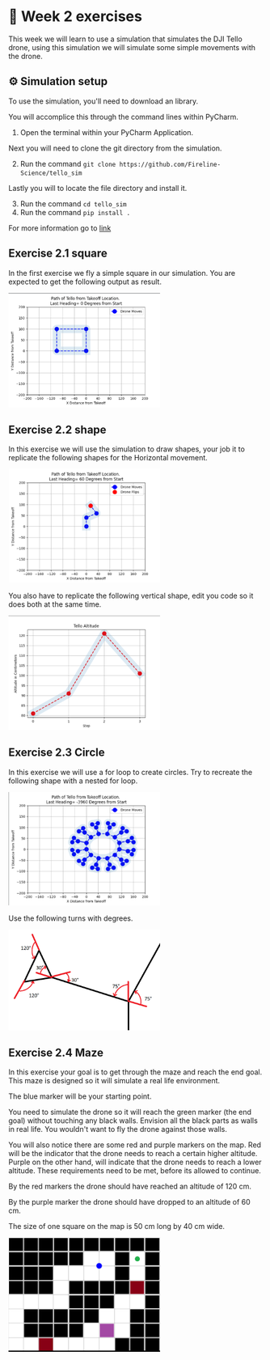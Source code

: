 # :pencil: Week 2 exercises 
This week we will learn to use a simulation that simulates the DJI Tello drone, using this simulation we will simulate some simple movements with the drone. 

## :gear: Simulation setup
To use the simulation, you'll need to download an library.

You will accomplice this through the command lines within PyCharm.

1. Open the terminal within your PyCharm Application.

Next you will need to clone the git directory from the simulation.

2. Run the command  `git clone https://github.com/Fireline-Science/tello_sim`

Lastly you will to locate the file directory and install it.

3. Run the command `cd tello_sim`
4. Run the command `pip install .`

For more information go to [link](https://github.com/Fireline-Science/tello_sim)

## Exercise 2.1 square
In the first exercise we fly a simple square in our simulation. 
You are expected to get the following output as result.

<img src="/Media/Exercise%202.1%20Week%202.png" width="300"/>

## Exercise 2.2 shape
In this exercise we will use the simulation to draw shapes, your job it to replicate the following shapes for the Horizontal movement.

<img src="/Media/horGraph.png" width="300"/>

You also have to replicate the following vertical shape, edit you code so it does both at the same time.

<img src="/Media/verGraph.png" width="300"/>

## Exercise 2.3 Circle
In this exercise we will use a for loop to create circles. Try to recreate the following shape with a nested for loop.

<img src="/Media/LoopShape.png" width="300"/>

Use the following turns with degrees.

<img src="/Media/angle's.png" width="300"/>

## Exercise 2.4 Maze

In this exercise your goal is to get through the maze and reach the end goal. This maze is designed so it will simulate a real life environment.

The blue marker will be your starting point. 

You need to simulate the drone so it will reach the green marker (the end goal) without touching any black walls. Envision all the black parts as walls in real life. 
You wouldn't want to fly the drone against those walls.

You will also notice there are some red and purple markers on the map. 
Red will be the indicator that the drone needs to reach a certain higher altitude. 
Purple on the other hand, will indicate that the drone needs to reach a lower altitude. 
These requirements need to be met, before its allowed to continue.

By the red markers the drone should have reached an altitude of 120 cm.

By the purple marker the drone should have dropped to an altitude of 60 cm.

The size of one square on the map is 50 cm long by 40 cm wide.

<img src="/Media/MazeExercise.png" width="300"/>
